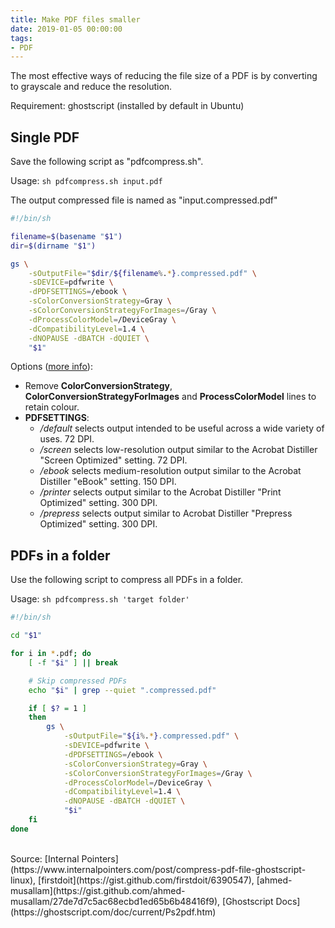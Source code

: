 ```yaml
---
title: Make PDF files smaller
date: 2019-01-05 00:00:00
tags:
- PDF
---
```


The most effective ways of reducing the file size of a PDF is by converting to grayscale and reduce the resolution.

<!-- more -->

Requirement: ghostscript (installed by default in Ubuntu)

## Single PDF

Save the following script as "pdfcompress.sh".

Usage: `sh pdfcompress.sh input.pdf`

The output compressed file is named as "input.compressed.pdf"

```bash
#!/bin/sh

filename=$(basename "$1")
dir=$(dirname "$1")

gs \
	-sOutputFile="$dir/${filename%.*}.compressed.pdf" \
	-sDEVICE=pdfwrite \
	-dPDFSETTINGS=/ebook \
	-sColorConversionStrategy=Gray \
	-sColorConversionStrategyForImages=/Gray \
	-dProcessColorModel=/DeviceGray \
	-dCompatibilityLevel=1.4 \
	-dNOPAUSE -dBATCH -dQUIET \
	"$1"
```


Options ([more info](https://ghostscript.com/doc/current/Ps2pdf.htm#Options)):

- Remove **ColorConversionStrategy**, **ColorConversionStrategyForImages** and **ProcessColorModel** lines to retain colour.
- **PDFSETTINGS**:
	- */default* selects output intended to be useful across a wide variety of uses. 72 DPI.
	- */screen* selects low-resolution output similar to the Acrobat Distiller "Screen Optimized" setting. 72 DPI.
	- */ebook* selects medium-resolution output similar to the Acrobat Distiller "eBook" setting. 150 DPI.
	- */printer* selects output similar to the Acrobat Distiller "Print Optimized" setting. 300 DPI.
	- */prepress* selects output similar to Acrobat Distiller "Prepress Optimized" setting. 300 DPI.

## PDFs in a folder

Use the following script to compress all PDFs in a folder.

Usage: `sh pdfcompress.sh 'target folder'`

```bash
#!/bin/sh

cd "$1"

for i in *.pdf; do
    [ -f "$i" ] || break

	# Skip compressed PDFs
	echo "$i" | grep --quiet ".compressed.pdf"

	if [ $? = 1 ]
	then
		gs \
			-sOutputFile="${i%.*}.compressed.pdf" \
			-sDEVICE=pdfwrite \
			-dPDFSETTINGS=/ebook \
			-sColorConversionStrategy=Gray \
			-sColorConversionStrategyForImages=/Gray \
			-dProcessColorModel=/DeviceGray \
			-dCompatibilityLevel=1.4 \
			-dNOPAUSE -dBATCH -dQUIET \
			"$i"
	fi
done
```

<br/>
Source: [Internal Pointers](https://www.internalpointers.com/post/compress-pdf-file-ghostscript-linux), [firstdoit](https://gist.github.com/firstdoit/6390547), [ahmed-musallam](https://gist.github.com/ahmed-musallam/27de7d7c5ac68ecbd1ed65b6b48416f9), [Ghostscript Docs](https://ghostscript.com/doc/current/Ps2pdf.htm)

